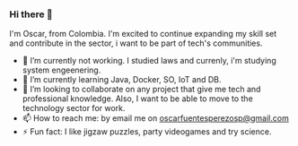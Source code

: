 ### Hi there 👋

I'm Oscar, from Colombia. I'm excited to continue expanding my skill set and contribute in the sector, i want to be part of tech's communities.


- 🔭 I’m currently not working. I studied laws and currenly, i'm studying system engeenering.
- 🌱 I’m currently learning Java, Docker, SO, IoT and DB.
- 👯 I’m looking to collaborate on any project that give me tech and professional knowledge. Also, I want to be able to move to the technology sector for work.
- 📫 How to reach me: by email me on oscarfuentesperezosp@gmail.com
- ⚡ Fun fact: I like jigzaw puzzles, party videogames and try science.

